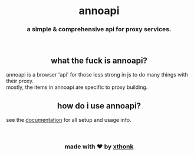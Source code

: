 <div align="center">
    <h1>annoapi</h1>
    <h3>a simple & comprehensive api for proxy services.</h3>
</div><br>

<h2 align="center">what the fuck is annoapi?</h2>
annoapi is a browser 'api' for those less strong in js to do many things with their proxy.<br>
mostly, the items in annoapi are specific to proxy building.<br>

<h2 align="center">how do i use annoapi?</h2>

see the [documentation](./docs/1_welcome.md) for all setup and usage info.

<br>
<h3 align="center">made with ❤️ by <a href="https://github.com/VillainsRule">xthonk</a></h2>